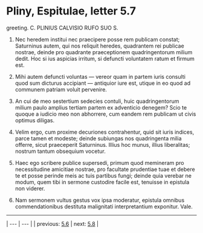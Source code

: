 # Pliny, Espitulae, letter 5.7

greeting. C. PLINIUS CALVISIO RUFO SUO S.



1. Nec heredem institui nec praecipere posse rem publicam constat; Saturninus autem, qui nos reliquit heredes, quadrantem rei publicae nostrae, deinde pro quadrante praeceptionem quadringentorum milium dedit. Hoc si ius aspicias irritum, si defuncti voluntatem ratum et firmum est.



2. Mihi autem defuncti voluntas — vereor quam in partem iuris consulti quod sum dicturus accipiant — antiquior iure est, utique in eo quod ad communem patriam voluit pervenire.



3. An cui de meo sestertium sedecies contuli, huic quadringentorum milium paulo amplius tertiam partem ex adventicio denegem? Scio te quoque a iudicio meo non abhorrere, cum eandem rem publicam ut civis optimus diligas.



4. Velim ergo, cum proxime decuriones contrahentur, quid sit iuris indices, parce tamen et modeste; deinde subiungas nos quadringenta milia offerre, sicut praeceperit Saturninus. Illius hoc munus, illius liberalitas; nostrum tantum obsequium vocetur.



5. Haec ego scribere publice supersedi, primum quod memineram pro necessitudine amicitiae nostrae, pro facultate prudentiae tuae et debere te et posse perinde meis ac tuis partibus fungi; deinde quia verebar ne modum, quem tibi in sermone custodire facile est, tenuisse in epistula non viderer.



6. Nam sermonem vultus gestus vox ipsa moderatur, epistula omnibus commendationibus destituta malignitati interpretantium exponitur. Vale.



---

| --- | --- |
| previous: [5.6](../5.6/) | next: [5.8](../5.8/) |
